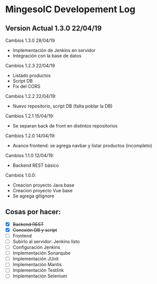 # MingesoIC Developement Log 
## Version Actual 1.3.0 22/04/19

Cambios 1.3.0 28/04/19
- Implementación de Jenkins en servidor
- Integración con la base de datos

Cambios 1.2.3 22/04/19
- Listado productos
- Script DB
- Fix del CORS

Cambios 1.2.2 22/04/19:
- Nuevo repositorio, script DB (falta poblar la DB)

Cambios 1.2.1 15/04/19:
- Se separan back de front en distintos repositorios

Cambios 1.2.0 14/04/19:
- Avance frontend: se agrega navbar y listar productos (incompleto)

Cambios 1.1.0 12/04/19:
- Backend REST básico

Cambios 1.0.0:
- Creacion proyecto Java base
- Creacion proyecto Vue base
- Se agrega gitignore

## Cosas por hacer:

- [x] ~~Backend REST~~
- [x] ~~Conexión DB y script~~
- [ ] Frontend
- [ ] Subirlo al servidor: Jenkins listo
- [ ] Configuración Jenkins
- [ ] Implementación Sonarqube
- [ ] Implementación JUnit
- [ ] Implementación Mantis
- [ ] Implementación Testlink
- [ ] Implementación Selenium